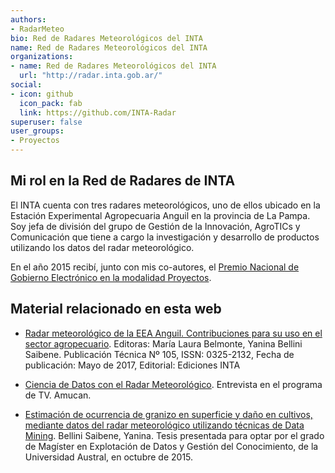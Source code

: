 ```yaml
---
authors:
- RadarMeteo
bio: Red de Radares Meteorológicos del INTA
name: Red de Radares Meteorológicos del INTA
organizations:
- name: Red de Radares Meteorológicos del INTA
  url: "http://radar.inta.gob.ar/"
social:
- icon: github
  icon_pack: fab
  link: https://github.com/INTA-Radar
superuser: false
user_groups:
- Proyectos
---
```


## Mi rol en la Red de Radares de INTA

El INTA cuenta con tres radares meteorológicos, uno de ellos ubicado en la Estación Experimental Agropecuaria Anguil en la provincia de La Pampa.  Soy jefa de división del grupo de Gestión de la Innovación, AgroTICs y Comunicación que tiene a cargo la investigación y desarrollo de productos utilizando los datos del radar meteorológico.

En el año 2015 recibí, junto con mis co-autores, el [Premio Nacional de Gobierno Electrónico en la modalidad Proyectos](https://inta.gob.ar/documentos/hacia-una-arquitectura-de-procesamiento-de-datos-del-radar-meteorologico-de-inta-anguil-1).



## Material relacionado en esta web

* [Radar meteorológico de la EEA Anguil. Contribuciones para su uso en el sector agropecuario](/es/books/radar). Editoras: María Laura Belmonte, Yanina Bellini Saibene. Publicación Técnica Nº 105, ISSN: 0325-2132, Fecha de publicación: Mayo de 2017, Editorial: Ediciones INTA

* [Ciencia de Datos con el Radar Meteorológico](https://www.youtube.com/watch?v=JUBySmXqwc4). Entrevista en el programa de TV. Amucan.

* [Estimación de ocurrencia de granizo en superficie y daño en cultivos, mediante datos del radar meteorológico utilizando técnicas de Data Mining](https://repositorio.inta.gob.ar/handle/20.500.12123/5443). Bellini Saibene, Yanina.  Tesis presentada para optar por el grado de Magíster en Explotación de Datos y Gestión del Conocimiento, de la Universidad Austral, en octubre de 2015. 